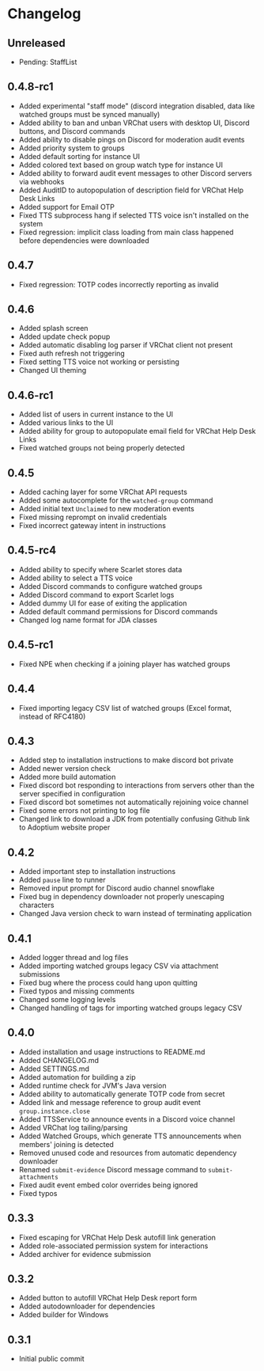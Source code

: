 
# Changelog

## Unreleased
  - Pending: StaffList

## 0.4.8-rc1
  - Added experimental "staff mode" (discord integration disabled, data like watched groups must be synced manually)
  - Added ability to ban and unban VRChat users with desktop UI, Discord buttons, and Discord commands
  - Added ability to disable pings on Discord for moderation audit events
  - Added priority system to groups
  - Added default sorting for instance UI
  - Added colored text based on group watch type for instance UI
  - Added ability to forward audit event messages to other Discord servers via webhooks
  - Added AuditID to autopopulation of description field for VRChat Help Desk Links
  - Added support for Email OTP
  - Fixed TTS subprocess hang if selected TTS voice isn't installed on the system
  - Fixed regression: implicit class loading from main class happened before dependencies were downloaded

## 0.4.7
  - Fixed regression: TOTP codes incorrectly reporting as invalid

## 0.4.6
  - Added splash screen
  - Added update check popup
  - Added automatic disabling log parser if VRChat client not present
  - Fixed auth refresh not triggering
  - Fixed setting TTS voice not working or persisting
  - Changed UI theming

## 0.4.6-rc1
  - Added list of users in current instance to the UI
  - Added various links to the UI
  - Added ability for group to autopopulate email field for VRChat Help Desk Links
  - Fixed watched groups not being properly detected

## 0.4.5
  - Added caching layer for some VRChat API requests
  - Added some autocomplete for the `watched-group` command
  - Added initial text `Unclaimed` to new moderation events
  - Fixed missing reprompt on invalid credentials
  - Fixed incorrect gateway intent in instructions

## 0.4.5-rc4
  - Added ability to specify where Scarlet stores data
  - Added ability to select a TTS voice
  - Added Discord commands to configure watched groups
  - Added Discord command to export Scarlet logs
  - Added dummy UI for ease of exiting the application
  - Added default command permissions for Discord commands
  - Changed log name format for JDA classes

## 0.4.5-rc1
  - Fixed NPE when checking if a joining player has watched groups

## 0.4.4
  - Fixed importing legacy CSV list of watched groups (Excel format, instead of RFC4180)

## 0.4.3
  - Added step to installation instructions to make discord bot private
  - Added newer version check
  - Added more build automation
  - Fixed discord bot responding to interactions from servers other than the server specified in configuration
  - Fixed discord bot sometimes not automatically rejoining voice channel
  - Fixed some errors not printing to log file
  - Changed link to download a JDK from potentially confusing Github link to Adoptium website proper

## 0.4.2
  - Added important step to installation instructions
  - Added `pause` line to runner
  - Removed input prompt for Discord audio channel snowflake
  - Fixed bug in dependency downloader not properly unescaping characters
  - Changed Java version check to warn instead of terminating application

## 0.4.1
  - Added logger thread and log files
  - Added importing watched groups legacy CSV via attachment submissions
  - Fixed bug where the process could hang upon quitting
  - Fixed typos and missing comments
  - Changed some logging levels
  - Changed handling of tags for importing watched groups legacy CSV

## 0.4.0
  - Added installation and usage instructions to README.md
  - Added CHANGELOG.md
  - Added SETTINGS.md
  - Added automation for building a zip
  - Added runtime check for JVM's Java version
  - Added ability to automatically generate TOTP code from secret
  - Added link and message reference to group audit event `group.instance.close`
  - Added TTSService to announce events in a Discord voice channel
  - Added VRChat log tailing/parsing
  - Added Watched Groups, which generate TTS announcements when members' joining is detected
  - Removed unused code and resources from automatic dependency downloader
  - Renamed `submit-evidence` Discord message command to `submit-attachments`
  - Fixed audit event embed color overrides being ignored
  - Fixed typos

## 0.3.3
  - Fixed escaping for VRChat Help Desk autofill link generation
  - Added role-associated permission system for interactions
  - Added archiver for evidence submission

## 0.3.2
  - Added button to autofill VRChat Help Desk report form
  - Added autodownloader for dependencies
  - Added builder for Windows

## 0.3.1
  - Initial public commit
